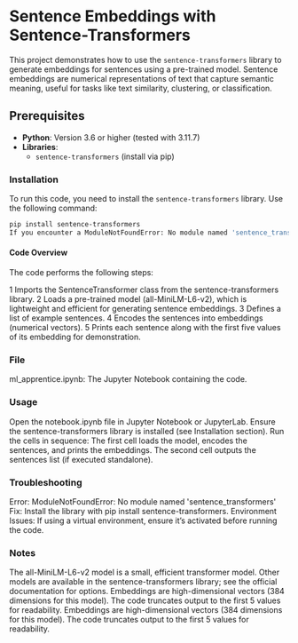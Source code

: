 # Sentence Embeddings with Sentence-Transformers

This project demonstrates how to use the `sentence-transformers` library to generate embeddings for sentences using a pre-trained model. Sentence embeddings are numerical representations of text that capture semantic meaning, useful for tasks like text similarity, clustering, or classification.

## Prerequisites

- **Python**: Version 3.6 or higher (tested with 3.11.7)
- **Libraries**: 
  - `sentence-transformers` (install via pip)

### Installation

To run this code, you need to install the `sentence-transformers` library. Use the following command:

```bash
pip install sentence-transformers
If you encounter a ModuleNotFoundError: No module named 'sentence_transformers', it means the library is not installed in your environment. Run the command above to resolve this.
```
#### Code Overview
The code performs the following steps:

1 Imports the SentenceTransformer class from the sentence-transformers library.
2 Loads a pre-trained model (all-MiniLM-L6-v2), which is lightweight and efficient for generating sentence embeddings.
3 Defines a list of example sentences.
4 Encodes the sentences into embeddings (numerical vectors).
5 Prints each sentence along with the first five values of its embedding for demonstration.

### File
ml_apprentice.ipynb: The Jupyter Notebook containing the code.


### Usage
Open the notebook.ipynb file in Jupyter Notebook or JupyterLab.
Ensure the sentence-transformers library is installed (see Installation section).
Run the cells in sequence:
The first cell loads the model, encodes the sentences, and prints the embeddings.
The second cell outputs the sentences list (if executed standalone).


### Troubleshooting
Error: ModuleNotFoundError: No module named 'sentence_transformers'
Fix: Install the library with pip install sentence-transformers.
Environment Issues: If using a virtual environment, ensure it’s activated before running the code.

### Notes
The all-MiniLM-L6-v2 model is a small, efficient transformer model. Other models are available in the sentence-transformers library; see the official documentation for options.
Embeddings are high-dimensional vectors (384 dimensions for this model). The code truncates output to the first 5 values for readability.
Embeddings are high-dimensional vectors (384 dimensions for this model). The code truncates output to the first 5 values for readability.

